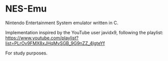 # NES-Emu
Nintendo Entertainment System emulator written in C.

Implementation inspired by the YouTube user javidx9, following the playlist: https://www.youtube.com/playlist?list=PLrOv9FMX8xJHqMvSGB_9G9nZZ_4IgteYf

For study purposes.
